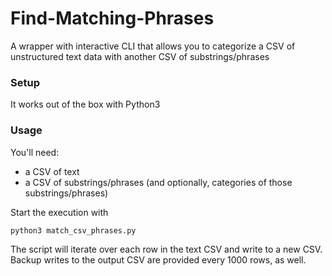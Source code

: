 # Find-Matching-Phrases

A wrapper with interactive CLI that allows you to categorize a CSV of unstructured text data with another CSV of substrings/phrases



### Setup

It works out of the box with Python3

### Usage

You'll need:
* a CSV of text
* a CSV of substrings/phrases (and optionally, categories of those substrings/phrases)

Start the execution with
```py
python3 match_csv_phrases.py
```

The script will iterate over each row in the text CSV and write to a new CSV. Backup writes to the output CSV are provided every 1000 rows, as well.
